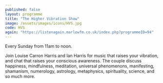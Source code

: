 ```yaml
---
published: false
layout: programme
title: "The Higher Vibration Show"
image: /assets/images/icons/HVS.jpg
code: HVS
again: "https://listenagain.marlowfm.co.uk/index.php?programmeID=94"
---
```

Every Sunday from 11am to noon. 

Join Louise Carron Harris and Ian Harris for music that raises your vibration, and chat that raises your conscious awareness. The couple discuss happiness, mindfulness, meditation, universal phenomenons, manifesting, shamanism, numerology, astrology, metaphysics, spirituality, science, and so much more. 
